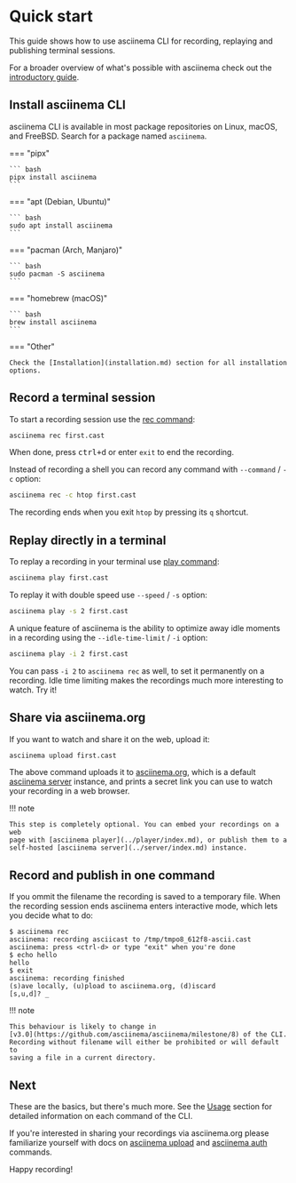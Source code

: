 # Quick start

This guide shows how to use asciinema CLI for recording, replaying and
publishing terminal sessions.

For a broader overview of what's possible with asciinema check out the
[introductory guide](../../getting-started.md).

## Install asciinema CLI

asciinema CLI is available in most package repositories on Linux, macOS, and
FreeBSD. Search for a package named `asciinema`.

=== "pipx"

    ``` bash
    pipx install asciinema
    ```

=== "apt (Debian, Ubuntu)"

    ``` bash
    sudo apt install asciinema
    ```

=== "pacman (Arch, Manjaro)"

    ``` bash
    sudo pacman -S asciinema
    ```

=== "homebrew (macOS)"

    ``` bash
    brew install asciinema
    ```

=== "Other"

    Check the [Installation](installation.md) section for all installation
    options.

## Record a terminal session

To start a recording session use the [rec
command](usage.md#asciinema-rec-filename):

```sh
asciinema rec first.cast
```

When done, press <kbd>ctrl+d</kbd> or enter `exit` to end the recording.

Instead of recording a shell you can record any command with `--command` / `-c`
option:

```sh
asciinema rec -c htop first.cast
```

The recording ends when you exit `htop` by pressing its `q` shortcut.

## Replay directly in a terminal

To replay a recording in your terminal use [play
command](usage.md#asciinema-play-filename):

```sh
asciinema play first.cast
```

To replay it with double speed use `--speed` / `-s` option:

```sh
asciinema play -s 2 first.cast
```

A unique feature of asciinema is the ability to optimize away idle moments in a
recording using the `--idle-time-limit` / `-i` option:

```sh
asciinema play -i 2 first.cast
```

You can pass `-i 2` to `asciinema rec` as well, to set it permanently on a
recording. Idle time limiting makes the recordings much more interesting to
watch. Try it!

## Share via asciinema.org

If you want to watch and share it on the web, upload it:

```sh
asciinema upload first.cast
```

The above command uploads it to [asciinema.org](https://asciinema.org), which is
a default [asciinema server](../server/index.md) instance, and prints a secret
link you can use to watch your recording in a web browser.

!!! note

    This step is completely optional. You can embed your recordings on a web
    page with [asciinema player](../player/index.md), or publish them to a
    self-hosted [asciinema server](../server/index.md) instance.

## Record and publish in one command

If you ommit the filename the recording is saved to a temporary file. When the
recording session ends asciinema enters interactive mode, which lets you decide
what to do:

```console
$ asciinema rec
asciinema: recording asciicast to /tmp/tmpo8_612f8-ascii.cast
asciinema: press <ctrl-d> or type "exit" when you're done
$ echo hello
hello
$ exit
asciinema: recording finished
(s)ave locally, (u)pload to asciinema.org, (d)iscard
[s,u,d]? _
```

!!! note

    This behaviour is likely to change in
    [v3.0](https://github.com/asciinema/asciinema/milestone/8) of the CLI.
    Recording without filename will either be prohibited or will default to
    saving a file in a current directory.

## Next

These are the basics, but there's much more. See the [Usage](usage.md) section
for detailed information on each command of the CLI.

If you're interested in sharing your recordings via asciinema.org please
familiarize yourself with docs on [asciinema
upload](usage.md#asciinema-upload-filename) and [asciinema
auth](usage.md#asciinema-auth) commands.

Happy recording!
